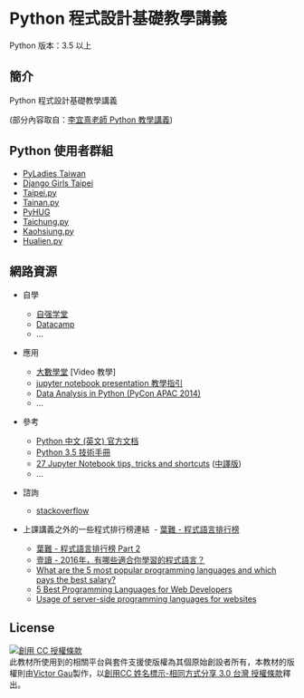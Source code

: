 <!-- title: Python 程式設計基礎教學講義 -->
<!-- subtitle: 版本號：v1.0 -->

# Python 程式設計基礎教學講義

Python 版本：3.5 以上

## 簡介

Python 程式設計基礎教學講義

(部分內容取自：[李宜熹老師 Python 教學講義](https://github.com/eclee/QF20161108/))

## Python 使用者群組

* [PyLadies Taiwan](http://www.meetup.com/PyLadiesTW/)
* [Django Girls Taipei](http://djangogirls.org/taipei)
* [Taipei.py](http://www.meetup.com/Taipei-py/)
* [Tainan.py](http://www.meetup.com/Tainan-py-Python-Tainan-User-Group/)
* [PyHUG](http://www.meetup.com/pythonhug/)
* [Taichung.py](http://www.meetup.com/Taichung-Python-Meetup/)
* [Kaohsiung.py](http://www.meetup.com/Kaohsiung-Python-Meetup)
* [Hualien.py](http://www.meetup.com/Hualien-Py/)

## 網路資源

* 自學
    - [自强学堂](http://www.ziqiangxuetang.com/python/python-tutorial.html)
    - [Datacamp](https://www.datacamp.com/getting-started?step=2&track=python)
    - ...

* 應用
    - [大數學堂](http://www.largitdata.com/course_list/) [Video 教學]
    - [jupyter notebook presentation 教學指引](https://www.youtube.com/watch?v=EOpcxy0RA1A)
    - [Data Analysis in Python (PyCon APAC 2014)](https://www.youtube.com/watch?v=L43pEDyUN8I)
    - ...

* 參考
    - [Python 中文 (英文) 官方文档](http://python.usyiyi.cn/)
    - [Python 3.5 技術手冊](http://openhome.cc/Gossip/CodeData/PythonTutorial/)
    - [27 Jupyter Notebook tips, tricks and shortcuts](https://www.dataquest.io/blog/jupyter-notebook-tips-tricks-shortcuts/) ([中譯版](http://www.liuchengxu.org/pelican-blog/jupyter-notebook-tips.html))
    - ...

* 諮詢
    - [stackoverflow](http://stackoverflow.com/questions/tagged/python)

* 上課講義之外的一些程式排行榜連結
  - [葉難 - 程式語言排行榜](http://yehnan.blogspot.tw/2016/07/blog-post.html)
  - [葉難 - 程式語言排行榜 Part 2](http://yehnan.blogspot.tw/2017/02/part-2.html)
  - [壹讀 - 2016年，有哪些適合你學習的程式語言？](https://read01.com/mLmB7P.html)
  - [What are the 5 most popular programming languages and which pays the best salary?](http://www.cbronline.com/news/internet-of-things/what-are-the-5-most-popular-programming-languages-and-which-pays-the-best-salary-4973423/)
  - [5 Best Programming Languages for Web Developers](http://www.fromdev.com/2013/09/Best-Programming-Languages-Web-Development.html)
  - [Usage of server-side programming languages for websites](https://w3techs.com/technologies/overview/programming_language/all)

## License

<a rel="license" href="http://creativecommons.org/licenses/by-sa/3.0/tw/"><img alt="創用 CC 授權條款" style="border-width:0" src="https://i.creativecommons.org/l/by-sa/3.0/tw/88x31.png" /></a><br /><span xmlns:dct="http://purl.org/dc/terms/" href="http://purl.org/dc/dcmitype/Text" property="dct:title" rel="dct:type">此教材所使用到的相關平台與套件支援使版權為其個原始創設者所有，本教材的版權則</span>由<a xmlns:cc="http://creativecommons.org/ns#" href="https://github.com/victorgau/QF20170311/" property="cc:attributionName" rel="cc:attributionURL">Victor Gau</a>製作，以<a rel="license" href="http://creativecommons.org/licenses/by-sa/3.0/tw/">創用CC 姓名標示-相同方式分享 3.0 台灣 授權條款</a>釋出。
